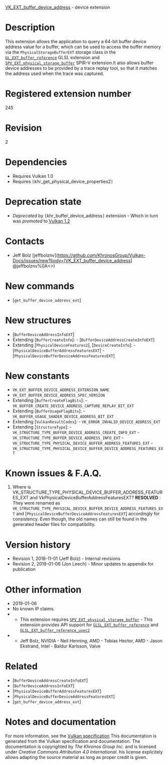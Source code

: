[VK_EXT_buffer_device_address](https://www.khronos.org/registry/vulkan/specs/1.3-extensions/man/html/VK_EXT_buffer_device_address.html) - device extension

# Description
This extension allows the application to query a 64-bit buffer device
address value for a buffer, which can be used to access the buffer memory
via the `PhysicalStorageBufferEXT` storage class in the
[`GL_EXT_buffer_reference`](https://github.com/KhronosGroup/GLSL/blob/master/extensions/ext/GLSL_EXT_buffer_reference.txt)
GLSL extension and
[`SPV_EXT_physical_storage_buffer`](https://htmlpreview.github.io/?https://github.com/KhronosGroup/SPIRV-Registry/blob/master/extensions/EXT/SPV_EXT_physical_storage_buffer.html)
SPIR-V extension.It also allows buffer device addresses to be provided by a trace replay
tool, so that it matches the address used when the trace was captured.

# Registered extension number
245

# Revision
2

# Dependencies
- Requires Vulkan 1.0
- Requires `[`khr_get_physical_device_properties2`]`

# Deprecation state
- *Deprecated* by `[`khr_buffer_device_address`]` extension  - Which in turn was *promoted* to [Vulkan 1.2](https://www.khronos.org/registry/vulkan/specs/1.3-extensions/html/vkspec.html#versions-1.2-promotions)

# Contacts
- Jeff Bolz [jeffbolznv](https://github.com/KhronosGroup/Vulkan-Docs/issues/new?body=[VK_EXT_buffer_device_address] @jeffbolznv%0A<<Here describe the issue or question you have about the VK_EXT_buffer_device_address extension>>)

# New commands
- [`get_buffer_device_address_ext`]

# New structures
- [`BufferDeviceAddressInfoEXT`]
- Extending [`BufferCreateInfo`]:  - [`BufferDeviceAddressCreateInfoEXT`] 
- Extending [`PhysicalDeviceFeatures2`], [`DeviceCreateInfo`]:  - [`PhysicalDeviceBufferAddressFeaturesEXT`]  - [`PhysicalDeviceBufferDeviceAddressFeaturesEXT`]

# New constants
- `VK_EXT_BUFFER_DEVICE_ADDRESS_EXTENSION_NAME`
- `VK_EXT_BUFFER_DEVICE_ADDRESS_SPEC_VERSION`
- Extending [`BufferCreateFlagBits`]:  - `VK_BUFFER_CREATE_DEVICE_ADDRESS_CAPTURE_REPLAY_BIT_EXT` 
- Extending [`BufferUsageFlagBits`]:  - `VK_BUFFER_USAGE_SHADER_DEVICE_ADDRESS_BIT_EXT` 
- Extending [`VulkanResultCodes`]:  - `VK_ERROR_INVALID_DEVICE_ADDRESS_EXT` 
- Extending [`StructureType`]:  - `VK_STRUCTURE_TYPE_BUFFER_DEVICE_ADDRESS_CREATE_INFO_EXT`  - `VK_STRUCTURE_TYPE_BUFFER_DEVICE_ADDRESS_INFO_EXT`  - `VK_STRUCTURE_TYPE_PHYSICAL_DEVICE_BUFFER_ADDRESS_FEATURES_EXT`  - `VK_STRUCTURE_TYPE_PHYSICAL_DEVICE_BUFFER_DEVICE_ADDRESS_FEATURES_EXT`

# Known issues & F.A.Q.
1) Where is VK_STRUCTURE_TYPE_PHYSICAL_DEVICE_BUFFER_ADDRESS_FEATURES_EXT
and VkPhysicalDeviceBufferAddressFeaturesEXT? **RESOLVED** : They were renamed as
`VK_STRUCTURE_TYPE_PHYSICAL_DEVICE_BUFFER_DEVICE_ADDRESS_FEATURES_EXT`
and [`PhysicalDeviceBufferDeviceAddressFeaturesEXT`] accordingly for
consistency.
Even though, the old names can still be found in the generated header files
for compatibility.

# Version history
- Revision 1, 2018-11-01 (Jeff Bolz)  - Internal revisions 
- Revision 2, 2019-01-06 (Jon Leech)  - Minor updates to appendix for publication

# Other information
* 2019-01-06
* No known IP claims.
*   - This extension requires [`SPV_EXT_physical_storage_buffer`](https://htmlpreview.github.io/?https://github.com/KhronosGroup/SPIRV-Registry/blob/master/extensions/EXT/SPV_EXT_physical_storage_buffer.html)  - This extension provides API support for [`GLSL_EXT_buffer_reference`](https://github.com/KhronosGroup/GLSL/blob/master/extensions/ext/GLSL_EXT_buffer_reference.txt) and [`GLSL_EXT_buffer_reference_uvec2`](https://github.com/KhronosGroup/GLSL/blob/master/extensions/ext/GLSL_EXT_buffer_reference_uvec2.txt) 
*   - Jeff Bolz, NVIDIA  - Neil Henning, AMD  - Tobias Hector, AMD  - Jason Ekstrand, Intel  - Baldur Karlsson, Valve

# Related
- [`BufferDeviceAddressCreateInfoEXT`]
- [`BufferDeviceAddressInfoEXT`]
- [`PhysicalDeviceBufferAddressFeaturesEXT`]
- [`PhysicalDeviceBufferDeviceAddressFeaturesEXT`]
- [`get_buffer_device_address_ext`]

# Notes and documentation
For more information, see the [Vulkan specification](https://www.khronos.org/registry/vulkan/specs/1.3-extensions/html/vkspec.html)
This documentation is generated from the Vulkan specification and documentation.
The documentation is copyrighted by *The Khronos Group Inc.* and is licensed under *Creative Commons Attribution 4.0 International*.
his license explicitely allows adapting the source material as long as proper credit is given.
        